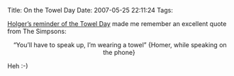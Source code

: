 Title: On the Towel Day
Date: 2007-05-25 22:11:24
Tags: 

<a href="http://layer-acht.org/blog/debian/#1-109" target="_blank">Holger’s reminder of the Towel Day</a> made me remember an excellent quote from The Simpsons:

<p align="center"> “You’ll have to speak up, I’m wearing a towel” {Homer, while speaking on the phone}</p>
<p align="left">Heh :-) </p>
